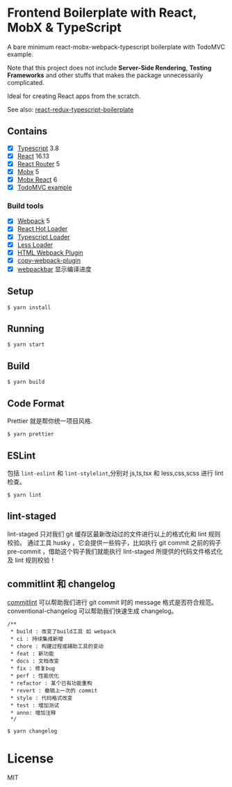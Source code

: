 # Frontend Boilerplate with React, MobX & TypeScript

A bare minimum react-mobx-webpack-typescript boilerplate with TodoMVC example.

Note that this project does not include **Server-Side Rendering**, **Testing Frameworks** and other stuffs that makes the package unnecessarily complicated.

Ideal for creating React apps from the scratch.

See also: [react-redux-typescript-boilerplate](https://github.com/rokoroku/react-redux-typescript-boilerplate)

## Contains

- [x] [Typescript](https://www.typescriptlang.org/) 3.8
- [x] [React](https://facebook.github.io/react/) 16.13
- [x] [React Router](https://github.com/ReactTraining/react-router) 5
- [x] [Mobx](https://github.com/mobxjs/mobx) 5
- [x] [Mobx React](https://github.com/mobxjs/mobx-react) 6
- [x] [TodoMVC example](http://todomvc.com)

### Build tools

- [x] [Webpack](https://webpack.github.io) 5
- [x] [React Hot Loader](https://github.com/gaearon/react-hot-loader)
- [x] [Typescript Loader](https://github.com/TypeStrong/ts-loader)
- [x] [Less Loader](https://www.npmjs.com/package/less-loader)
- [x] [HTML Webpack Plugin](https://github.com/ampedandwired/html-webpack-plugin)
- [x] [copy-webpack-plugin ](https://github.com/webpack-contrib/copy-webpack-plugin)
- [x] [webpackbar](https://github.com/nuxt-contrib/webpackbar) 显示编译进度

## Setup

```
$ yarn install
```

## Running

```
$ yarn start
```

## Build

```
$ yarn build
```

## Code Format

Prettier 就是帮你统一项目风格.

```
$ yarn prettier
```

## ESLint

包括 `lint-eslint` 和 `lint-stylelint`,分别对 js,ts,tsx 和 less,css,scss 进行 lint 检查。

```
$ yarn lint
```

## lint-staged

lint-staged 只对我们 git 缓存区最新改动过的文件进行以上的格式化和 lint 规则校验。
通过工具 husky ，它会提供一些钩子，比如执行 git commit 之前的钩子 pre-commit ，借助这个钩子我们就能执行 lint-staged 所提供的代码文件格式化及 lint 规则校验！

## commitlint 和 changelog

[commitlint](https://github.com/conventional-changelog/commitlint) 可以帮助我们进行 git commit 时的 message 格式是否符合规范。conventional-changelog 可以帮助我们快速生成 changelog。

```
/**
 * build : 改变了build工具 如 webpack
 * ci : 持续集成新增
 * chore : 构建过程或辅助工具的变动
 * feat : 新功能
 * docs : 文档改变
 * fix : 修复bug
 * perf : 性能优化
 * refactor : 某个已有功能重构
 * revert : 撤销上一次的 commit
 * style : 代码格式改变
 * test : 增加测试
 * anno: 增加注释
 */
```

```
$ yarn changelog
```

# License

MIT

